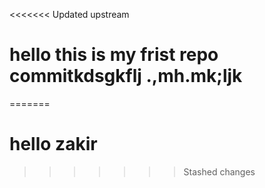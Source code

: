 <<<<<<< Updated upstream
# hello this is my frist repo commitkdsgkflj  .,mh.mk;ljk 
=======
# hello zakir
>>>>>>> Stashed changes
